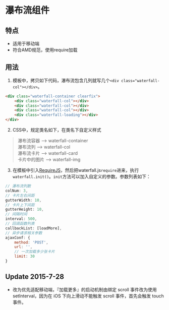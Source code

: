 # 瀑布流组件

## 特点
- 适用于移动端
- 符合AMD规范，使用require加载

## 用法
1. 模板中，拷贝如下代码，瀑布流包含几列就写几个`<div class="waterfall-col"></div>`。
```html
<div class="waterfall-container clearfix">
    <div class="waterfall-col"></div>
    <div class="waterfall-col"></div>
    <div class="waterfall-col"></div>
    <div class="waterfall-loading"></div>
</div>
```

2. CSS中，规定类名如下，在类名下自定义样式
>瀑布流容器 --> waterfall-container<br>
瀑布流列 --> waterfall-col<br>
瀑布流卡片 --> waterfall-card<br>
卡片中的图片 --> waterfall-img

3. 在模板中引入[RequireJS](http://requirejs.org/docs/release/2.1.11/minified/require.js)，然后把waterfall.js`require`进来，执行`waterfall.init()`。`init`方法可以加入自定义的参数。参数列表如下：
```javascript
// 瀑布流列数
colNum: 3,
// 卡片左右间距
gutterWidth: 10,
// 卡片上下间距
gutterHeight: 10,
// 间隔时间
interval: 500,
// 回调函数列表
callbackList: [loadMore],
// 异步请求相关参数
ajaxConf: {
    method: 'POST',
    url: '',
    // 一次加载多少张卡片
    limit: 30
}
```

## Update 2015-7-28
- 改为优先适配移动端，『加载更多』的启动机制由绑定 scroll 事件改为使用 setInterval，因为在 iOS 下向上滑动不能触发 scroll 事件，首先会触发 touch 事件。
